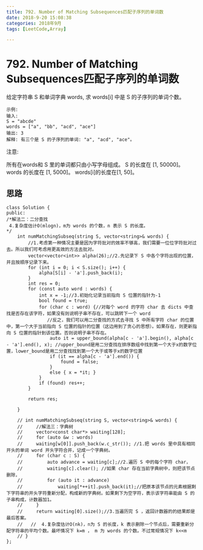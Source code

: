 ```yaml
---
title: 792. Number of Matching Subsequences匹配子序列的单词数
date: 2018-9-20 15:08:38 
categories: 2018年9月
tags: [LeetCode,Array]

---
```

# 792. Number of Matching Subsequences匹配子序列的单词数

给定字符串 S 和单词字典 words, 求 words[i] 中是 S 的子序列的单词个数。

<!-- more -->


	示例:
	输入: 
	S = "abcde"
	words = ["a", "bb", "acd", "ace"]
	输出: 3
	解释: 有三个是 S 的子序列的单词: "a", "acd", "ace"。
注意:

所有在words和 S 里的单词都只由小写字母组成。
S 的长度在 [1, 50000]。
words 的长度在 [1, 5000]。
words[i]的长度在[1, 50]。
## 思路

	
	class Solution {
	public:
	/*解法二：二分查找
	 4.复杂度估计O(mlogn)，m为 words 的个数，n 表示 S 的长度。
	*/
	    int numMatchingSubseq(string S, vector<string>& words) {
	        //1.考虑第一种情况主要是因为字符批对的效率不够高，我们需要一位位字符批对过去。所以我们可考虑用更高效的方法去批对。
	        vector<vector<int>> alpha(26);//2.先记录下 S 中各个字符出现的位置，并且按顺序记录下来。
	        for (int i = 0; i < S.size(); i++) {
	            alpha[S[i] - 'a'].push_back(i);
	        }
	        int res = 0;
	        for (const auto word : words) {
	            int x = -1;//3.初始化记录当前指向 S 位置的指针为-1
	            bool found = true;
	            for (char c : word) {//对每个 word 的字符 char 去 dicts 中查找是否存在该字符，如果没有则说明子串不存在，可以跳转下一个 word
	               //反之，我们可以用二分查找的方式去寻找 S 中所有字符 char 的位置 中，第一个大于当前指向 S 位置的指针的位置（这边用到了贪心的思想）。如果存在，则更新指向 S 位置的指针到该位置。否则说明子串不存在。
	                auto it = upper_bound(alpha[c - 'a'].begin(), alpha[c - 'a'].end(), x); //upper_bound是用二分查找在排序数组中找到第一个大于x的数字位置，lower_bound是用二分查找找到第一个大于或等于x的数字位置
	                if (it == alpha[c - 'a'].end()) {
	                    found = false;
	                }
	                else { x = *it; }
	            }
	            if (found) res++;
	        }
	
	        return res;
	        
	    }
	
	    // int numMatchingSubseq(string S, vector<string>& words) {
	    //     //解法三：字典树
	    //     vector<const char*> waiting[128];
	    //     for (auto &w : words)
	    //     waiting[w[0]].push_back(w.c_str()); //1.把 words 里中具有相同开头的单词 word 开头字符合并，记成一个字典树。
	    //     for (char c : S) {
	    //         auto advance = waiting[c];//2.遍历 S 中的每个字符 char，
	    //         waiting[c].clear(); //如果 char 存在当前字典树中，则把该节点删除，
	    //         for (auto it : advance)
	    //             waiting[*++it].push_back(it);//把原本该节点的元素根据剩下字符串的开头字符重新分配，构成新的字典树。如果剩下为空字符，表示该字符串能由 S 的子串构成，计数器加1。
	    //     }
	    //     return waiting[0].size();//3.当遍历完 S ，返回计数器的的结果即是最后答案。
	    //   //  4.复杂度估计O(nk)，n为 S 的长度，k 表示删除一个节点后，需要重新分配字符串的平均个数。最坏情况下 k=m ， m 为 words 的个数。不过常规情况下 k<<m
	    // }
	};
